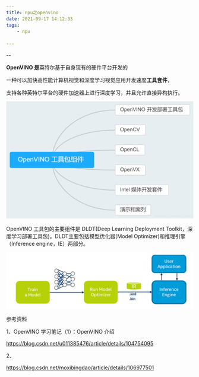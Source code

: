 ```yaml
---
title: npu之openvino
date: 2021-09-17 14:12:33
tags:
	- npu

---
```


--

**OpenVINO 是**英特尔基于自身现有的硬件平台开发的

一种可以加快高性能计算机视觉和深度学习视觉应用开发速度**工具套件**，

支持各种英特尔平台的硬件加速器上进行深度学习，并且允许直接异构执行。

![在这里插入图片描述](../images/random_name/20200309160838752.png)

OpenVINO 工具包的主要组件是 DLDT(Deep Learning Deployment Toolkit，深度学习部署工具包)。DLDT主要包括模型优化器(Model Optimizer)和推理引擎（Inference engine，IE）两部分。



![img](../images/random_name/aHR0cHM6Ly9tbWJpei5xcGljLmNuL21tYml6X3BuZy9CSmJSdndpYmVTVHQ3MUJLWjA0aDNvN0RBbm15YVdRQnZDazNSeHIxZWg1QUE1alZ0b0pZVGdnekxZQ0txQWJiaEtzSnkwa05mUHdXREJlNXM5UGliWXRnLzY0MA)

参考资料

1、OpenVINO 学习笔记（1）：OpenVINO 介绍

https://blog.csdn.net/u011385476/article/details/104754095

2、

https://blog.csdn.net/moxibingdao/article/details/106977501